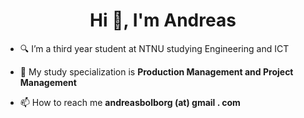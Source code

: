 <h1 align="center">Hi 👋, I'm Andreas</h1>

* 🔍 I’m a third year student at NTNU studying Engineering and ICT

* 🔭 My study specialization is **Production Management and Project Management**
* 📫 How to reach me **andreasbolborg (at) gmail . com**

